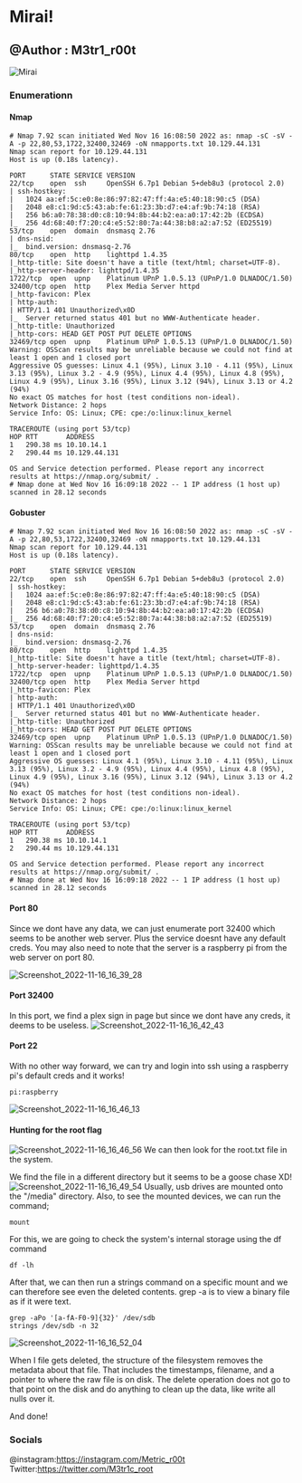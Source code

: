 # Mirai!
## @Author : M3tr1_r00t
![Mirai](https://user-images.githubusercontent.com/99975622/218311565-d9a52fb1-542a-47d6-9959-6e9f5155993a.png)

### Enumerationn
#### Nmap
```
# Nmap 7.92 scan initiated Wed Nov 16 16:08:50 2022 as: nmap -sC -sV -A -p 22,80,53,1722,32400,32469 -oN nmapports.txt 10.129.44.131
Nmap scan report for 10.129.44.131
Host is up (0.18s latency).

PORT      STATE SERVICE VERSION
22/tcp    open  ssh     OpenSSH 6.7p1 Debian 5+deb8u3 (protocol 2.0)
| ssh-hostkey: 
|   1024 aa:ef:5c:e0:8e:86:97:82:47:ff:4a:e5:40:18:90:c5 (DSA)
|   2048 e8:c1:9d:c5:43:ab:fe:61:23:3b:d7:e4:af:9b:74:18 (RSA)
|   256 b6:a0:78:38:d0:c8:10:94:8b:44:b2:ea:a0:17:42:2b (ECDSA)
|_  256 4d:68:40:f7:20:c4:e5:52:80:7a:44:38:b8:a2:a7:52 (ED25519)
53/tcp    open  domain  dnsmasq 2.76
| dns-nsid: 
|_  bind.version: dnsmasq-2.76
80/tcp    open  http    lighttpd 1.4.35
|_http-title: Site doesn't have a title (text/html; charset=UTF-8).
|_http-server-header: lighttpd/1.4.35
1722/tcp  open  upnp    Platinum UPnP 1.0.5.13 (UPnP/1.0 DLNADOC/1.50)
32400/tcp open  http    Plex Media Server httpd
|_http-favicon: Plex
| http-auth: 
| HTTP/1.1 401 Unauthorized\x0D
|_  Server returned status 401 but no WWW-Authenticate header.
|_http-title: Unauthorized
|_http-cors: HEAD GET POST PUT DELETE OPTIONS
32469/tcp open  upnp    Platinum UPnP 1.0.5.13 (UPnP/1.0 DLNADOC/1.50)
Warning: OSScan results may be unreliable because we could not find at least 1 open and 1 closed port
Aggressive OS guesses: Linux 4.1 (95%), Linux 3.10 - 4.11 (95%), Linux 3.13 (95%), Linux 3.2 - 4.9 (95%), Linux 4.4 (95%), Linux 4.8 (95%), Linux 4.9 (95%), Linux 3.16 (95%), Linux 3.12 (94%), Linux 3.13 or 4.2 (94%)
No exact OS matches for host (test conditions non-ideal).
Network Distance: 2 hops
Service Info: OS: Linux; CPE: cpe:/o:linux:linux_kernel

TRACEROUTE (using port 53/tcp)
HOP RTT       ADDRESS
1   290.38 ms 10.10.14.1
2   290.44 ms 10.129.44.131

OS and Service detection performed. Please report any incorrect results at https://nmap.org/submit/ .
# Nmap done at Wed Nov 16 16:09:18 2022 -- 1 IP address (1 host up) scanned in 28.12 seconds
```
#### Gobuster
```
# Nmap 7.92 scan initiated Wed Nov 16 16:08:50 2022 as: nmap -sC -sV -A -p 22,80,53,1722,32400,32469 -oN nmapports.txt 10.129.44.131
Nmap scan report for 10.129.44.131
Host is up (0.18s latency).

PORT      STATE SERVICE VERSION
22/tcp    open  ssh     OpenSSH 6.7p1 Debian 5+deb8u3 (protocol 2.0)
| ssh-hostkey: 
|   1024 aa:ef:5c:e0:8e:86:97:82:47:ff:4a:e5:40:18:90:c5 (DSA)
|   2048 e8:c1:9d:c5:43:ab:fe:61:23:3b:d7:e4:af:9b:74:18 (RSA)
|   256 b6:a0:78:38:d0:c8:10:94:8b:44:b2:ea:a0:17:42:2b (ECDSA)
|_  256 4d:68:40:f7:20:c4:e5:52:80:7a:44:38:b8:a2:a7:52 (ED25519)
53/tcp    open  domain  dnsmasq 2.76
| dns-nsid: 
|_  bind.version: dnsmasq-2.76
80/tcp    open  http    lighttpd 1.4.35
|_http-title: Site doesn't have a title (text/html; charset=UTF-8).
|_http-server-header: lighttpd/1.4.35
1722/tcp  open  upnp    Platinum UPnP 1.0.5.13 (UPnP/1.0 DLNADOC/1.50)
32400/tcp open  http    Plex Media Server httpd
|_http-favicon: Plex
| http-auth: 
| HTTP/1.1 401 Unauthorized\x0D
|_  Server returned status 401 but no WWW-Authenticate header.
|_http-title: Unauthorized
|_http-cors: HEAD GET POST PUT DELETE OPTIONS
32469/tcp open  upnp    Platinum UPnP 1.0.5.13 (UPnP/1.0 DLNADOC/1.50)
Warning: OSScan results may be unreliable because we could not find at least 1 open and 1 closed port
Aggressive OS guesses: Linux 4.1 (95%), Linux 3.10 - 4.11 (95%), Linux 3.13 (95%), Linux 3.2 - 4.9 (95%), Linux 4.4 (95%), Linux 4.8 (95%), Linux 4.9 (95%), Linux 3.16 (95%), Linux 3.12 (94%), Linux 3.13 or 4.2 (94%)
No exact OS matches for host (test conditions non-ideal).
Network Distance: 2 hops
Service Info: OS: Linux; CPE: cpe:/o:linux:linux_kernel

TRACEROUTE (using port 53/tcp)
HOP RTT       ADDRESS
1   290.38 ms 10.10.14.1
2   290.44 ms 10.129.44.131

OS and Service detection performed. Please report any incorrect results at https://nmap.org/submit/ .
# Nmap done at Wed Nov 16 16:09:18 2022 -- 1 IP address (1 host up) scanned in 28.12 seconds
```

#### Port 80
Since we dont have any data, we can just enumerate port 32400 which seems to be another web server.
Plus the service doesnt have any default creds.
You may also need to note that the server is a raspberry pi from the web server on port 80.

![Screenshot_2022-11-16_16_39_28](https://user-images.githubusercontent.com/99975622/218311739-f02fd312-1252-4968-9c58-56d011e5a595.png)

#### Port 32400
In this port, we find a plex sign in page but since we dont have any creds, it deems to be useless.
![Screenshot_2022-11-16_16_42_43](https://user-images.githubusercontent.com/99975622/218312256-cdf3cefa-39cf-4499-ab78-92fe732a5b19.png)

#### Port 22
With no other way forward, we can try and login into ssh using a raspberry pi's default creds and it works!
```
pi:raspberry
```
![Screenshot_2022-11-16_16_46_13](https://user-images.githubusercontent.com/99975622/218312334-cf340d9f-a09e-4ff6-afad-ee6be26a36ab.png)

#### Hunting for the root flag
![Screenshot_2022-11-16_16_46_56](https://user-images.githubusercontent.com/99975622/218312400-219b6767-9c18-4939-8ead-a7a68021d6f3.png)
We can then look for the root.txt file in the system.

We find the file in a different directory but it seems to be a goose chase XD!
![Screenshot_2022-11-16_16_49_54](https://user-images.githubusercontent.com/99975622/218312870-780e85a2-dc2a-47a1-b3e1-e22fd523d7e0.png)
Usually, usb drives are mounted onto the "/media" directory.
Also, to see the mounted devices, we can run the command;
```
mount
```
For this, we are going to check the system's internal storage using the df command
```
df -lh
```
After that, we can then run a strings command on a specific mount and we can therefore see even the deleted contents.
grep -a is to view a binary file as if it were text.
```
grep -aPo '[a-fA-F0-9]{32}' /dev/sdb
strings /dev/sdb -n 32
```
![Screenshot_2022-11-16_16_52_04](https://user-images.githubusercontent.com/99975622/218313064-5a114899-b05f-4ee4-941c-39f9a2f1d13b.png)

When I file gets deleted, the structure of the filesystem removes the metadata about that file. That includes the timestamps, filename, and a pointer to where the raw file is on disk. The delete operation does not go to that point on the disk and do anything to clean up the data, like write all nulls over it.

And done!

### Socials
@instagram:https://instagram.com/Metric_r00t
<br> Twitter:https://twitter.com/M3tr1c_root
